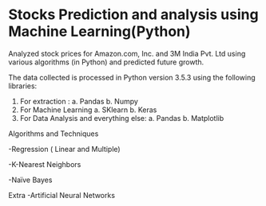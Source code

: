 # Stocks Prediction and analysis using Machine Learning(Python)
Analyzed stock prices for Amazon.com, Inc. and 3M India Pvt. Ltd using various algorithms (in Python) and predicted future growth.

The data collected is processed in Python version 3.5.3 using the following libraries:
1.	For extraction : 
  a.	Pandas
  b.	Numpy
2.	For Machine Learning 
  a.	SKlearn
  b.	Keras
3.	For Data Analysis and everything else:
  a.	Pandas
  b.	Matplotlib

Algorithms and Techniques

  -Regression ( Linear and Multiple)
  
  -K-Nearest Neighbors
  
  -Naïve Bayes 
  
  Extra
 -Artificial Neural Networks
  
